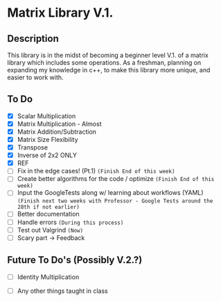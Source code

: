 # Matrix Library V.1.

## Description


This library is in the midst of becoming a beginner level V.1. of a matrix library which includes some operations. 
As a freshman, planning on expanding my knowledge in c++, to make this library more unique, and easier to work with. 

## To Do
- [x] Scalar Multiplication
- [x] Matrix Multiplication - Almost
- [x] Matrix Addition/Subtraction
- [x] Matrix Size Flexibility
- [x] Transpose
- [x] Inverse of 2x2 ONLY
- [x] REF
- [ ] Fix in the edge cases! (Pt.1) ```(Finish End of this week)```
- [ ] Create better algorithms for the code / optimize ```(Finish End of this week)```
- [ ] Input the GoogleTests along w/ learning about workflows (YAML) ```(Finish next two weeks with Professor - Google Tests around the 28th if not earlier)```
- [ ] Better documentation 
- [ ] Handle errors ```(During this process)```
- [ ] Test out Valgrind ```(Now)```
- [ ] Scary part -> Feedback

## Future To Do's (Possibly V.2.?)
- [ ] Identity Multiplication
- [ ] Any other things taught in class

